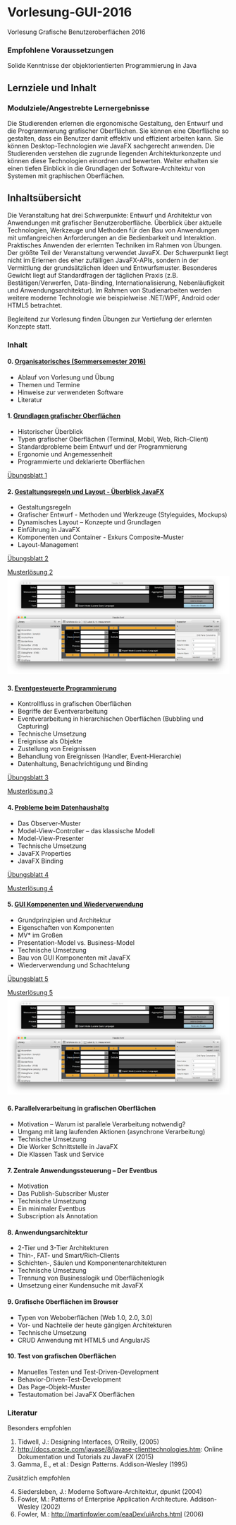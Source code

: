 # Vorlesung-GUI-2016
Vorlesung Grafische Benutzeroberflächen 2016

### Empfohlene Voraussetzungen

Solide Kenntnisse der objektorientierten Programmierung in Java

## Lernziele und Inhalt

### Modulziele/Angestrebte Lernergebnisse

Die Studierenden erlernen die ergonomische Gestaltung, den Entwurf und die Programmierung grafischer Oberflächen. Sie können eine Oberfläche so gestalten, dass ein Benutzer damit effektiv und effizient arbeiten kann. Sie können Desktop-Technologien wie JavaFX sachgerecht anwenden. Die Studierenden verstehen die zugrunde liegenden Architekturkonzepte und können diese Technologien einordnen und bewerten. Weiter erhalten sie einen tiefen Einblick in die Grundlagen der Software-Architektur von Systemen 
mit graphischen Oberflächen.

## Inhaltsübersicht

Die Veranstaltung hat drei Schwerpunkte: Entwurf und Architektur von Anwendungen mit grafischer Benutzeroberfläche. Überblick über aktuelle Technologien, Werkzeuge und Methoden für den Bau von Anwendungen mit umfangreichen Anforderungen an die Bedienbarkeit und Interaktion. Praktisches Anwenden der erlernten Techniken im Rahmen von Übungen.
Der größte Teil der Veranstaltung verwendet JavaFX. Der Schwerpunkt liegt nicht im Erlernen des eher zufälligen JavaFX-APIs, sondern in der Vermittlung der grundsätzlichen Ideen und Entwurfsmuster. Besonderes Gewicht liegt auf Standardfragen der täglichen 
Praxis (z.B. Bestätigen/Verwerfen, Data-Binding, Internationalisierung, Nebenläufigkeit und Anwendungsarchitektur). Im Rahmen von Studienarbeiten werden weitere moderne Technologie wie beispielweise .NET/WPF, Android oder HTML5 betrachtet.

Begleitend zur Vorlesung finden Übungen zur Vertiefung der erlernten Konzepte statt. 

### Inhalt

#### 0. <a href="docbase/00-Orga.pdf">Organisatorisches (Sommersemester 2016)</a>
- Ablauf von Vorlesung und Übung
- Themen und Termine
- Hinweise zur verwendeten Software
- Literatur


#### 1. <a href="docbase/01-Grundlagen.pdf">Grundlagen grafischer Oberflächen</a>

- Historischer Überblick
- Typen grafischer Oberflächen (Terminal, Mobil, Web, Rich-Client)
- Standardprobleme beim Entwurf und der Programmierung
- Ergonomie und Angemessenheit
- Programmierte und deklarierte Oberflächen

<a href="docbase/U-01-Arbeitsfaehigkeit.pdf">Übungsblatt 1</a>

#### 2. <a href="docbase/02-Komponenten-und-Layout.pdf">Gestaltungsregeln und Layout - Überblick JavaFX</a>

- Gestaltungsregeln
- Grafischer Entwurf - Methoden und Werkzeuge (Styleguides, Mockups)
- Dynamisches Layout – Konzepte und Grundlagen
- Einführung in JavaFX
- Komponenten und Container - Exkurs Composite-Muster 
- Layout-Management 

<a href="docbase/U-02-Gridlayout.pdf">Übungsblatt 2</a>

<a href="codebase/u2-gridlayout/">Musterlösung 2<img src="docbase/U-02-Gridlayout.png" alt="Musterloesung mit Black CSS Theme"></a>

#### 3. <a href="docbase/03-Events.pdf">Eventgesteuerte Programmierung</a>
- Kontrollfluss in grafischen Oberflächen
- Begriffe der Eventverarbeitung
- Eventverarbeitung in hierarchischen Oberflächen (Bubbling und Capturing)
- Technische Umsetzung
- Ereignisse als Objekte
- Zustellung von Ereignissen
- Behandlung von Ereignissen (Handler, Event-Hierarchie)  
- Datenhaltung, Benachrichtigung und Binding

<a href="docbase/U-03-Events.pdf">Übungsblatt 3</a>

<a href="codebase/u3-events/">Musterlösung 3</a>

#### 4. <a href="docbase/04-MVx.pdf">Probleme beim Datenhaushaltg</a>
- Das Observer-Muster
- Model-View-Controller – das klassische Modell
- Model-View-Presenter
- Technische Umsetzung
- JavaFX Properties
- JavaFX Binding

<a href="docbase/U-04-MVx.pdf">Übungsblatt 4</a>

<a href="codebase/u4-mvp/">Musterlösung 4</a>

#### 5. <a href="docbase/05-MVx-GUI-Komponenten.pdf">GUI Komponenten und Wiederverwendung</a>
- Grundprinzipien und Architektur
- Eigenschaften von Komponenten
- MV* im Großen
- Presentation-Model vs. Business-Model
- Technische Umsetzung
- Bau von GUI Komponenten mit JavaFX
- Wiederverwendung und Schachtelung

<a href="docbase/U-05-GUI-Komponenten.pdf">Übungsblatt 5</a>

<a href="codebase/u5-mvp/">Musterlösung 5<img src="docbase/U-02-Gridlayout.png" alt="Musterloesung mit Black CSS Theme"></a>

#### 6. Parallelverarbeitung in grafischen Oberflächen
- Motivation – Warum ist parallele Verarbeitung notwendig?
- Umgang mit lang laufenden Aktionen (asynchrone Verarbeitung)
- Technische Umsetzung
- Die Worker Schnittstelle in JavaFX
- Die Klassen Task und Service

#### 7. Zentrale Anwendungssteuerung – Der Eventbus
- Motivation
- Das Publish-Subscriber Muster
- Technische Umsetzung
- Ein minimaler Eventbus
- Subscription als Annotation

#### 8. Anwendungsarchitektur
- 2-Tier und 3-Tier Architekturen
- Thin-, FAT- und Smart/Rich-Clients
- Schichten-, Säulen und Komponentenarchitekturen
- Technische Umsetzung
- Trennung von Businesslogik und Oberflächenlogik
- Umsetzung einer Kundensuche mit JavaFX

#### 9. Grafische Oberflächen im Browser
- Typen von Weboberflächen (Web 1.0, 2.0, 3.0)
- Vor- und Nachteile der heute gängigen Architekturen
- Technische Umsetzung
- CRUD Anwendung mit HTML5 und AngularJS

#### 10. Test von grafischen Oberflächen
- Manuelles Testen und Test-Driven-Development
- Behavior-Driven-Test-Development
- Das Page-Objekt-Muster
- Testautomation bei JavaFX Oberflächen


### Literatur

Besonders empfohlen

1. Tidwell, J.: Designing Interfaces, O’Reilly, (2005)
2. http://docs.oracle.com/javase/8/javase-clienttechnologies.htm: Online Dokumentation und Tutorials zu JavaFX (2015)
3. Gamma, E., et al.: Design Patterns. Addison-Wesley (1995)

Zusätzlich empfohlen

4. Siedersleben, J.: Moderne Software-Architektur, dpunkt (2004)
5. Fowler, M.: Patterns of Enterprise Application Architecture. Addison-Wesley (2002)
6. Fowler, M.: http://martinfowler.com/eaaDev/uiArchs.html (2006)
